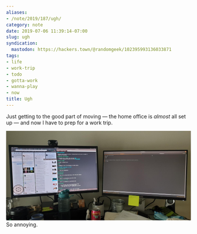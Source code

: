 ```yaml
---
aliases:
- /note/2019/187/ugh/
category: note
date: 2019-07-06 11:39:14-07:00
slug: ugh
syndication:
  mastodon: https://hackers.town/@randomgeek/102395993136033871
tags:
- life
- work-trip
- todo
- gotta-work
- wanna-play
- now
title: Ugh
---
```


Just getting to the good part of moving — the home office is *almost* all set up — and now I have to prep for a work trip.

![attachments/img/2019/cover-2019-07-06.jpg](../../../attachments/img/2019/cover-2019-07-06.jpg)
So annoying.